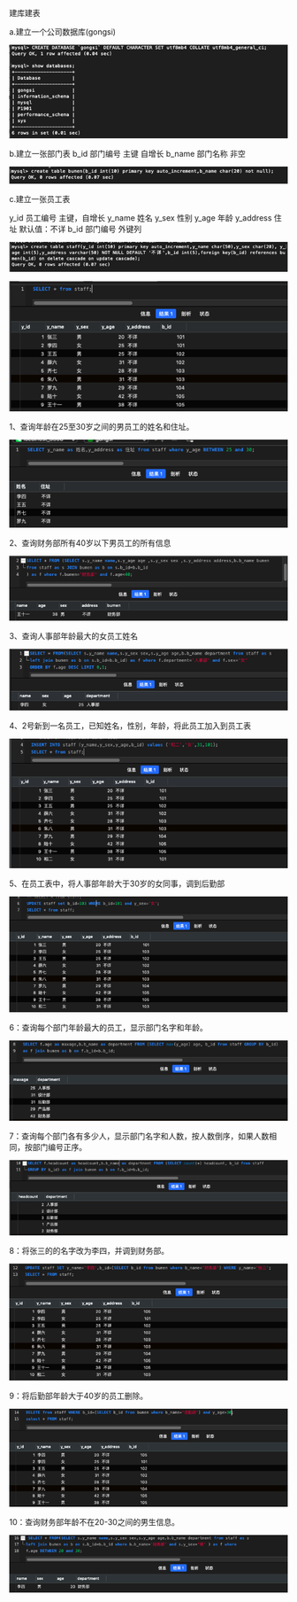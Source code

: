 建库建表

a.建立一个公司数据库(gongsi)
  
![alt text](https://github.com/Longzhi-AA/Git-lesson/blob/master/mysql作业/png_3/01.png) 
   
b.建立一张部门表
 b_id 部门编号 主键 自增长
 b_name 部门名称  非空   
 
![alt text](https://github.com/Longzhi-AA/Git-lesson/blob/master/mysql作业/png_3/02.png) 

c.建立一张员工表

 y_id 员工编号  主键，自增长
 y_name 姓名
 y_sex 性别
 y_age 年龄
 y_address 住址  默认值：不详
b_id 部门编号   外键列

![alt text](https://github.com/Longzhi-AA/Git-lesson/blob/master/mysql作业/png_3/03.png) 

![alt text](https://github.com/Longzhi-AA/Git-lesson/blob/master/mysql作业/png_3/04.png) 

1、查询年龄在25至30岁之间的男员工的姓名和住址。 

![alt text](https://github.com/Longzhi-AA/Git-lesson/blob/master/mysql作业/png_3/1.png) 

2、查询财务部所有40岁以下男员工的所有信息 

![alt text](https://github.com/Longzhi-AA/Git-lesson/blob/master/mysql作业/png_3/2.png) 

3、查询人事部年龄最大的女员工姓名 

![alt text](https://github.com/Longzhi-AA/Git-lesson/blob/master/mysql作业/png_3/3.png) 

4、2号新到一名员工，已知姓名，性别，年龄，将此员工加入到员工表  

![alt text](https://github.com/Longzhi-AA/Git-lesson/blob/master/mysql作业/png_3/4.png) 

5、在员工表中，将人事部年龄大于30岁的女同事，调到后勤部

![alt text](https://github.com/Longzhi-AA/Git-lesson/blob/master/mysql作业/png_3/5.png) 

6：查询每个部门年龄最大的员工，显示部门名字和年龄。

![alt text](https://github.com/Longzhi-AA/Git-lesson/blob/master/mysql作业/png_3/6.png) 

7：查询每个部门各有多少人，显示部门名字和人数，按人数倒序，如果人数相同，按部门编号正序。

![alt text](https://github.com/Longzhi-AA/Git-lesson/blob/master/mysql作业/png_3/7.png) 

8：将张三的的名字改为李四，并调到财务部。

![alt text](https://github.com/Longzhi-AA/Git-lesson/blob/master/mysql作业/png_3/8.png) 

9：将后勤部年龄大于40岁的员工删除。

![alt text](https://github.com/Longzhi-AA/Git-lesson/blob/master/mysql作业/png_3/9.png) 

10：查询财务部年龄不在20-30之间的男生信息。

![alt text](https://github.com/Longzhi-AA/Git-lesson/blob/master/mysql作业/png_3/10.png) 
